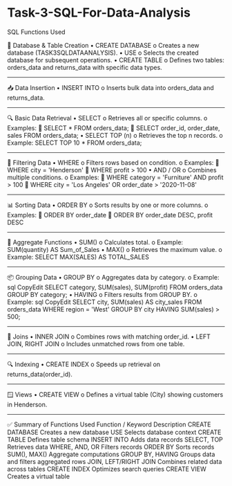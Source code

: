 # Task-3-SQL-For-Data-Analysis

SQL Functions Used

🔧 Database & Table Creation
•	CREATE DATABASE
o	Creates a new database (TASK3SQLDATAANALYSIS).
•	USE
o	Selects the created database for subsequent operations.
•	CREATE TABLE
o	Defines two tables: orders_data and returns_data with specific data types.
________________________________________
📥 Data Insertion
•	INSERT INTO
o	Inserts bulk data into orders_data and returns_data.
________________________________________
🔍 Basic Data Retrieval
•	SELECT
o	Retrieves all or specific columns.
o	Examples:
	SELECT * FROM orders_data;
	SELECT order_id, order_date, sales FROM orders_data;
•	SELECT TOP (n)
o	Retrieves the top n records.
o	Example: SELECT TOP 10 * FROM orders_data;
________________________________________
📌 Filtering Data
•	WHERE
o	Filters rows based on condition.
o	Examples:
	WHERE city = 'Henderson'
	WHERE profit > 100
•	AND / OR
o	Combines multiple conditions.
o	Examples:
	WHERE category = 'Furniture' AND profit > 100
	WHERE city = 'Los Angeles' OR order_date > '2020-11-08'
________________________________________
📊 Sorting Data
•	ORDER BY
o	Sorts results by one or more columns.
o	Examples:
	ORDER BY order_date
	ORDER BY order_date DESC, profit DESC
________________________________________
📐 Aggregate Functions
•	SUM()
o	Calculates total.
o	Example: SUM(quantity) AS Sum_of_Sales
•	MAX()
o	Retrieves the maximum value.
o	Example: SELECT MAX(SALES) AS TOTAL_SALES
________________________________________
📦 Grouping Data
•	GROUP BY
o	Aggregates data by category.
o	Example:
sql
CopyEdit
SELECT category, SUM(sales), SUM(profit)
FROM orders_data
GROUP BY category;
•	HAVING
o	Filters results from GROUP BY.
o	Example:
sql
CopyEdit
SELECT city, SUM(sales) AS city_sales
FROM orders_data
WHERE region = 'West'
GROUP BY city
HAVING SUM(sales) > 500;
________________________________________
🔗 Joins
•	INNER JOIN
o	Combines rows with matching order_id.
•	LEFT JOIN, RIGHT JOIN
o	Includes unmatched rows from one table.
________________________________________
🔍 Indexing
•	CREATE INDEX
o	Speeds up retrieval on returns_data(order_id).
________________________________________
🪟 Views
•	CREATE VIEW
o	Defines a virtual table (City) showing customers in Henderson.
________________________________________
✅ Summary of Functions Used
Function / Keyword	Description
CREATE DATABASE	Creates a new database
USE	Selects database context
CREATE TABLE	Defines table schema
INSERT INTO	Adds data records
SELECT, TOP	Retrieves data
WHERE, AND, OR	Filters records
ORDER BY	Sorts records
SUM(), MAX()	Aggregate computations
GROUP BY, HAVING	Groups data and filters aggregated rows
JOIN, LEFT/RIGHT JOIN	Combines related data across tables
CREATE INDEX	Optimizes search queries
CREATE VIEW	Creates a virtual table

